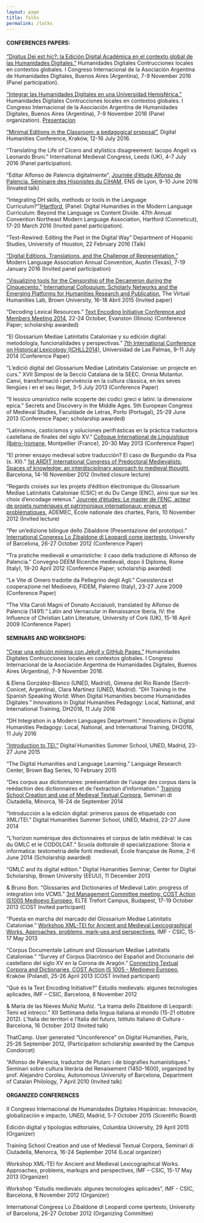 ```yaml
---
layout: page
title: Talks
permalink: /talks
---										
```


#### CONFERENCES PAPERS:

[“Digitus Dei est hic?: la Edición Digital Académica en el contexto global de las Humanidades Digitales.”][Digitus] Humanidades Digitales Contrucciones locales en contextos globales. I Congreso Internacional de la Asociación Argentina de Humanidades Digitales, Buenos Aires (Argentina), 7-9 November 2016 (Panel participation).

[“Integrar las Humanidades Digitales en una Universidad Hemisférica.”][Integrar] Humanidades Digitales Contrucciones locales en contextos globales. I Congreso Internacional de la Asociación Argentina de Humanidades Digitales, Buenos Aires (Argentina), 7-9 November 2016 (Panel organization). [Presentacion](http://susannalles.github.io/conferences/Integrar-HD.html)

 [“Minimal Editions in the Classroom: a pedagogical proposal”][Minimal], Digital Humanities Conference, Kraków, 12-16 July 2016. 

“Translating the Life of Cicero and stylistics disagreement: Iacopo Angeli vs Leonardo Bruni.” International Medieval Congress, Leeds (UK), 4-7 July 2016 (Panel participation).

“Editar Alfonso de Palencia digitalmente”, [Journée d’étude Alfonso de Palencia. Séminaire des Hispnistes du CIHAM][Palencia Lyon], ENS de Lyon, 9-10 June 2016 (Invated talk)

“Integrating DH skills, methods or tools in the Language Curriculum?”][Hartford], [Panel: Digital Humanities in the Modern Language Curriculum: Beyond the Language vs Content Divide. 47th Annual Convention Northeast Modern Language Association, Hartford (Conneticut), 17-20 March 2016 (Invited panel participation). 

“Text-Rewired: Editing the Past in the Digital Way” Department of Hispanic Studies, University of Houston, 22 February 2016 (Talk)

[“Digital Editions, Translations, and the Challenge of Representation.”][MLA] Modern Language Association Annual Convention, Austin (Texas), 7-19 January 2016 (Invited panel participation)

[“Visualizing tools for the Censorship of the Decameron during the Cinquecento.”][Brown-colloquium] [International Colloquium: Scholarly Networks and the Emerging Platforms for Humanities Research and Publication][Brown], The Virtual Humanities Lab, Brown University, 16-18 Abril 2015 (Invited paper)

“Decoding Lexical Resources.” [Text Encoding Initiative Conference and Members Meeting 2014][TEI 2014], 22-24 October, Evanston (Illinois) (Conference Paper; scholarship awarded)

“El Glossarium Mediae Latinitatis Cataloniae y su edición digital: metodología, funcionalidades y perspectivas.” [7th International Conference on Historical Lexicology (ICHLL2014)][Las Palmas], Universidad de Las Palmas, 9-11 July 2014 (Conference Paper)

“L’edició digital del Glossarium Mediae Latinitatis Cataloniae: un projecte en curs.” XVII Simposi de la Secció Catalana de la SEEC. Omnia Mutantur. Canvi, transformació i pervivència en la cultura clàssica, en les seves llengües i en el seu llegat, 3-5 July 2013 (Conference Paper)

“Il lessico umanistico nelle scoperte dei codici greci e latini: la dimensione epica.” Secrets and Discovery in the Middle Ages. 5th European Congress of Medieval Studies, Faculdade de Letras, Porto (Portugal), 25-29 June 2013 (Conference Paper; scholarship awarded)

“Latinismos, casticismos y soluciones perifrásticas en la práctica traductora castellana de finales del siglo XV.” [Colloque International de Linguistique (Ibéro-)romane][Montpellier], Montpellier (France), 20-30 May 2013 (Conference Paper)

“El primer ensayo medieval sobre traducción? El caso de Burgundio da Pisa (s. XII).” [1st ARDIT International Congress of Predoctoral Medievalists: Spaces of knowledge: an interdisciplinary approach to medieval thought][ARDIT], Barcelona, 14-16 November 2012 (Invited closure lecture)

“Regards croisés sur les projets d’édition électronique du Glossarium Mediae Latinitatis Cataloniae (CSIC) et du Du Cange (ENC), ainsi que sur les choix d’encodage retenus.” [Journée d’études: Le master de l’ENC, acteur de projets numériques et patrimoniaux internationaux: enjeux et problématiques][ADEMEC], ADEMEC, École nationale des chartes, Paris, 10 November 2012 (Invited lecture)

“Per un’edizione bilingue dello Zibaldone (Presentazione del prototipo).” [International Congress Lo Zibaldone di Leopardi come ipertesto][Congreso Zibaldone], University of Barcelona, 26-27 October 2012 (Conference Paper)

“Tra pratiche medievali e umanistiche: il caso della traduzione di Alfonso de Palencia.” Convegno DEEM Ricerche medievali, dopo il Diploma, Rome (Italy), 19-20 April 2012 (Conference Paper; scholarship awarded)

“Le Vite di Omero tradotte da Pellegrino degli Agli.” Coesistenza et cooperazione nel Medioevo, FIDEM, Palermo (Italy), 23-27 June 2009 (Conference Paper)

“The Vita Caroli Magni of Donato Acciaiuoli, translated by Alfonso de Palencia (1491).” Latin and Vernacular in Renaissance Iberia, IV: the Influence of Christian Latin Literature, University of Cork (UK), 15-16 April 2009 (Conference Paper)


#### SEMINARS AND WORKSHOPS: 
[“Crear una edición mínima con Jekyll y GitHub Pages.”](http://www.aacademica.org/aahd.congreso/tabs/program?session=58&block=15&vs=902) Humanidades Digitales Contrucciones locales en contextos globales. I Congreso Internacional de la Asociación Argentina de Humanidades Digitales, Buenos Aires (Argentina), 7-9 November 2016.

& Elena González-Blanco (UNED, Madrid), Gimena del Rio Riande (Secrit-Conicet, Argentina), Clara Martínez (UNED, Madrid). “DH Training in the Spanish Speaking World: When Digital Humanities become Humanidades Digitales.” Innovations in Digital Humanities Pedagogy: Local, National, and International Training, DH2016, 11 July 2016

“DH Integration in a Modern Languages Department.” Innovations in Digital Humanities Pedagogy: Local, National, and International Training, DH2016, 11 July 2016

[“Introduction to TEI.”][Intro TEI] Digital Humanities Summer School, UNED, Madrid, 23-27 June 2015 

“The Digital Humanities and Language Learning.” Language Research Center, Brown Bag Series, 10 February 2015

“Des corpus aux dictionnaires: preésentation de l’usage des corpus dans la reédaction des dictionnaires et de l’extraction d’information.” [Training School Creation and use of Medieval Textual Corpora][COST Workshop], Seminari di Ciutadella, Minorca, 16-24 de September 2014

“Introducción a la edición digital: primeros pasos de etiquetado con XML/TEI.” Digital Humanities Summer School, UNED, Madrid, 23-27 June 2014

“L’horizon numérique des dictionnaires et corpus de latin médiéval: le cas du GMLC et le CODOLCAT.” Scuola dottorale di specializzazione: Storia e informatica: testometria delle fonti medievali, École française de Rome, 2-6 June 2014 (Scholarship awarded)

“GMLC and its digital edition.” Digital Humanities Seminar, Center for Digital Scholarship, Brown University (EEUU), 11 December 2013 

& Bruno Bon. “Glossaries and Dictionaries of Medieval Latin: progress of integration into VCMS.” [3rd Management Committee meeting: COST Action IS1005 Medioevo Europeo][Budapest], ELTE Trefort Campus, Budapest, 17-19 October 2013 (COST Invited participant)

“Puesta en marcha del marcado del Glossarium Mediae Latinitatis Cataloniae.” [Workshop XML-TEI for Ancient and Medieval Lexicographical Works. Approaches, problems, mark-ups and perspectives][Workshop Bcn], IMF - CSIC, 15-17 May 2013

“Corpus Documentale Latinum and Glossarium Mediae Latinitatis Cataloniae.” “Survey of Corpus Diacrónico del Español and Diccionario del castellano del siglo XV en la Corona de Aragón.” [Connecting Textual Corpora and Dictionaries, COST Action IS 1005 - Medioevo Europeo][Workshop Krakow], Kraków (Poland), 25-26 April 2013 (COST Invited participant)

“Què és la Text Encoding Initiative?” Estudis medievals: algunes tecnologies aplicades, IMF – CSIC, Barcelona, 8 November 2012

& María de las Nieves Muñiz Muñiz. “La trama dello Zibaldone di Leopardi: Temi ed intrecci.” XII Settimana della lingua italiana al mondo (15-21 ottobre 2012). L’Italia dei territori e l’Italia del futuro, Istituto Italiano di Cultura - Barcelona, 16 October 2012 (Invited talk)

ThatCamp. User generated “Unconference” on Digital Humanities, Paris, 25-26 September 2012, (Participation scholarship awarded by the Campus Condorcet)

“Alfonso de Palencia, traductor de Plutarc i de biografies humanístiques.” Seminari sobre cultura literària del Renaixement (1450-1600), organized by prof. Alejandro Coroleu, Autonomous University of Barcelona, Department of Catalan Philology, 7 April 2010 (Invited talk)


#### ORGANIZED CONFERENCES											

II Congreso Internacional de Humanidades Digitales Hispánicas: Innovación, globalización e impacto, UNED, Madrid, 5-7 October 2015 (Scientific Board)

Edición digital y tipologías editoriales, Columbia University, 29 April 2015 (Organizer)

Training School Creation and use of Medieval Textual Corpora, Seminari di Ciutadella, Menorca, 16-24 September 2014 (Local organizer)

Workshop XML-TEI for Ancient and Medieval Lexicographical Works. Approaches, problems, markups and perspectives, IMF – CSIC, 15-17 May 2013 (Organizer)

Workshop “Estudis medievals: algunes tecnologies aplicades”, IMF - CSIC, Barcelona, 8 November 2012 (Organizer)

International Congress Lo Zibaldone di Leopardi come ipertesto, University of Barcelona, 26-27 October 2012 (Organizing Committee)

[Brown-colloquium]: /materials/papers/Brown-colloquium/
[Digitus]: http://www.aacademica.org/aahd.congreso/tabs/program?session=110&block=27&vs=294
[Integrar]: http://www.aacademica.org/aahd.congreso/tabs/program?session=79&block=12&vs=215
[Minimal]: http://dh2016.adho.org/abstracts/412
[Palencia Lyon]: http://ciham.ish-lyon.cnrs.fr/en/alfonso-palencia
[NeMLA]: https://www.cfplist.com/nemla/Home/S/15828
[Hartford]: /materials/papers/Hartford/#/
[MLA]: https://apps.mla.org/conv_listings_detail?prog_id=473&year=2016
[Brown]: http://library.brown.edu/create/dh/conference-scholarly-networks/
[TEI 2014]: http://tei.northwestern.edu/
[Las Palmas]: https://sites.google.com/site/ichll2014/
[Montpellier]: https://cilir2013.wordpress.com/
[ARDIT]: http://arditcongress.weebly.com/program.html
[ADEMEC]: http://ademec.com/en/actus/2012/11/journee-annuelle-ademec
[Congreso Zibaldone]: http://www.ub.edu/zibal/
[Intro TEI]: http://extension.uned.es/actividad/idactividad/9408
[COST Workshop]: http://www.glossaria.eu/minorque/
[Budapest]: http://ars-metrica.germ-ling.uni-bamberg.de/wp-content/uploads/2013/10/Budapest-MC-meeting_Program.pdf
[Workshop Bcn]: http://gmlc.imf.csic.es/2013/Workshop/index.php
[Workshop Krakow]: http://scriptores.pl/aktualnosci/workshop/
[Text-Rewired]: /materials/papers/Text-Rewired/#/